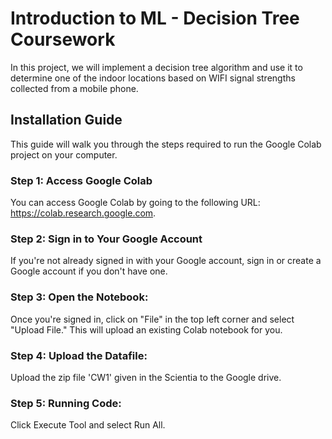 # Introduction to ML - Decision Tree Coursework
In this project, we will  implement a decision tree algorithm and use it to determine one of the indoor 
locations based on WIFI signal strengths collected from a mobile phone.

## Installation Guide
This guide will walk you through the steps required to run the Google Colab project on your computer.

### Step 1: Access Google Colab
You can access Google Colab by going to the following URL: https://colab.research.google.com.

### Step 2: Sign in to Your Google Account
If you're not already signed in with your Google account, sign in or create a Google account if you don't have one.

### Step 3: Open the Notebook:
Once you're signed in, click on "File" in the top left corner and select "Upload File." This will upload an existing Colab notebook for you.

### Step 4: Upload the Datafile:
Upload the zip file 'CW1' given in the Scientia to the Google drive.

### Step 5: Running Code:
Click Execute Tool and select Run All.
